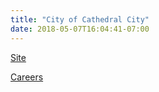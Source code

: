 ```yaml
---
title: "City of Cathedral City"
date: 2018-05-07T16:04:41-07:00
---
```


[Site]

[Careers]

[Site]: http://www.cathedralcity.gov/
[Careers]: http://agency.governmentjobs.com/cathedralcityca/default.cfm
